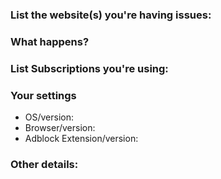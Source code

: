 <!-- 
Note: If you're a website owner that has been specifically targeted, fix the site before reporting. 
Remove revolving ad servers, popup ads, adblock countering etc. Only then will this request be reviewed. -->

<!-- Any additions, changes or removals is at the Authors discretion. 
You're free to counterargue (to a certain point) if you disagree with the decision. 
To avoid being banned, don't constantly re-open or create new (related) issue reports.
-->

<!-- If you fail to fill in this form, THIS ISSUE REPORT WILL BE CLOSED. -->

<!-- Include the website URL in the Title line of this issue report -->

### List the website(s) you're having issues:

<!-- URL(s) for issue on a specific site are **mandatory** -->
<!-- To prevent tracking, wrap the website URL in a Code tag please. **mandatory** -->

### What happens?

<!-- Just a description of the issue when you visit the site. Or steps on reproducing this  -->

### List Subscriptions you're using:

<!-- Which adblock lists are you're using? -->

### Your settings

<!-- Just to ensure there is no issues or conflicts with other webbrowser extensions. 
     Disable Noscript, Ghostery, Disconnect, HTTPS Everywhere, Privacy Badger before reporting (and re-test with them disabled).
     Just ensure you're running just one Adblock extension only -->

- OS/version: 
- Browser/version: 
- Adblock Extension/version: 

### Other details:

<!-- If you suspect certain filters (this helps spending time to debug it manually).
If you have a screen shot of the issue or advert, this will help to highlight it. -->


